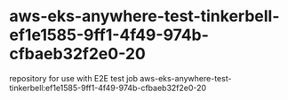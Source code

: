 # aws-eks-anywhere-test-tinkerbell-ef1e1585-9ff1-4f49-974b-cfbaeb32f2e0-20
repository for use with E2E test job aws-eks-anywhere-test-tinkerbell:ef1e1585-9ff1-4f49-974b-cfbaeb32f2e0-20
